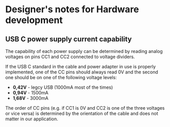 <h1>Designer's notes for Hardware development</h1>
<h2>USB C power supply current capability</h2>
The capability of each power supply can be determined by reading analog voltages on pins CC1 and CC2 connected to voltage dividers.

If the USB C standard in the cable and power adapter in use is properly implemented, one of the CC pins should always read 0V and the second one should be on one of the following voltage levels:
<ul>
  <li><strong>0,42V</strong> - legcy USB (1000mA most of the times)</li>
  <li><strong>0,94V</strong> - 1500mA</li>
  <li><strong>1,68V</strong> - 3000mA</li>
</ul>
The order of CC pins (e.g. if CC1 is 0V and CC2 is one of the three voltages or vice versa) is determined by the orientation of the cable and does not matter in our application.